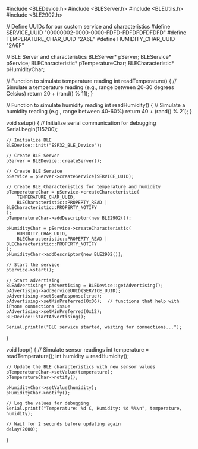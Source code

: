 #include <BLEDevice.h>
#include <BLEServer.h>
#include <BLEUtils.h>
#include <BLE2902.h>

// Define UUIDs for our custom service and characteristics
#define SERVICE_UUID "00000002-0000-0000-FDFD-FDFDFDFDFDFD"
#define TEMPERATURE_CHAR_UUID "2A6E"
#define HUMIDITY_CHAR_UUID "2A6F"

// BLE Server and characteristics
BLEServer* pServer;
BLEService* pService;
BLECharacteristic* pTemperatureChar;
BLECharacteristic* pHumidityChar;

// Function to simulate temperature reading
int readTemperature() {
    // Simulate a temperature reading (e.g., range between 20-30 degrees Celsius)
    return 20 + (rand() % 11);
}

// Function to simulate humidity reading
int readHumidity() {
    // Simulate a humidity reading (e.g., range between 40-60%)
    return 40 + (rand() % 21);
}

void setup() {
    // Initialize serial communication for debugging
    Serial.begin(115200);

    // Initialize BLE
    BLEDevice::init("ESP32_BLE_Device");

    // Create BLE Server
    pServer = BLEDevice::createServer();

    // Create BLE Service
    pService = pServer->createService(SERVICE_UUID);

    // Create BLE Characteristics for temperature and humidity
    pTemperatureChar = pService->createCharacteristic(
        TEMPERATURE_CHAR_UUID,
        BLECharacteristic::PROPERTY_READ | BLECharacteristic::PROPERTY_NOTIFY
    );
    pTemperatureChar->addDescriptor(new BLE2902());

    pHumidityChar = pService->createCharacteristic(
        HUMIDITY_CHAR_UUID,
        BLECharacteristic::PROPERTY_READ | BLECharacteristic::PROPERTY_NOTIFY
    );
    pHumidityChar->addDescriptor(new BLE2902());

    // Start the service
    pService->start();

    // Start advertising
    BLEAdvertising* pAdvertising = BLEDevice::getAdvertising();
    pAdvertising->addServiceUUID(SERVICE_UUID);
    pAdvertising->setScanResponse(true);
    pAdvertising->setMinPreferred(0x06);  // functions that help with iPhone connections issue
    pAdvertising->setMinPreferred(0x12);
    BLEDevice::startAdvertising();

    Serial.println("BLE service started, waiting for connections...");
}

void loop() {
    // Simulate sensor readings
    int temperature = readTemperature();
    int humidity = readHumidity();

    // Update the BLE characteristics with new sensor values
    pTemperatureChar->setValue(temperature);
    pTemperatureChar->notify();

    pHumidityChar->setValue(humidity);
    pHumidityChar->notify();

    // Log the values for debugging
    Serial.printf("Temperature: %d C, Humidity: %d %%\n", temperature, humidity);

    // Wait for 2 seconds before updating again
    delay(2000);
}
